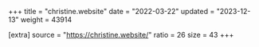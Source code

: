 +++
title = "christine.website"
date = "2022-03-22"
updated = "2023-12-13"
weight = 43914

[extra]
source = "https://christine.website/"
ratio = 26
size = 43
+++
